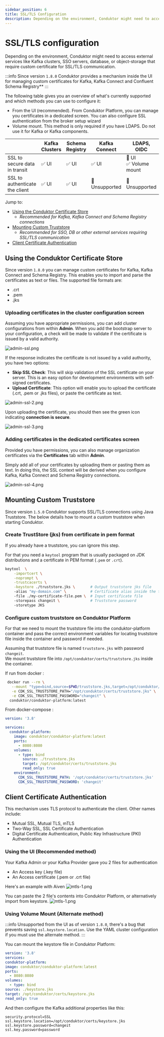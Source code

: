 ```yaml
---
sidebar_position: 6
title: SSL/TLS Configuration
description: Depending on the environment, Conduktor might need to access external services like Kafka clusters, SSO servers, database, or object-storage that require custom certificate for SSL/TLS communication.
---
```


# SSL/TLS configuration

Depending on the environment, Conduktor might need to access external services like Kafka clusters, SSO servers, database, or object-storage that require custom certificate for SSL/TLS communication.

:::info
Since version `1.8.0` Conduktor provides a mechanism inside the UI for managing custom certificates for Kafka, Kafka Connect and Confluent Schema Registry\*\*
:::

The following table gives you an overview of what's currently supported and which methods you can use to configure it:

- From the UI (recommended). From Conduktor Platform, you can manage you certificates in a dedicated screen. You can also configure SSL authentication from the broker setup wizard
- Volume mount. This method is only required if you have LDAPS. Do not use it for Kafka or Kafka components.

|                                | Kafka Clusters | Schema Registry | Kafka Connect |  LDAPS, OIDC               |
| ---------------- |----------------|----------------| ---------------- | ---------------- |
| SSL to secure data in transit  | ✅ UI           | ✅ UI            | ✅ UI                       | 🚫 UI<br/>✅ Volume mount |
| SSL to authenticate the client | ✅ UI           | ✅ UI            | 🚫 Unsupported              | 🚫 Unsupported            |

Jump to:

- [Using the Conduktor Certificate Store](#using-the-conduktor-certificate-store)
  - _Recommended for Kafka, Kafka Connect and Schema Registry connections_
- [Mounting Custom Truststore](#mounting-custom-truststore)
  - _Recommended for SSO, DB or other external services requiring SSL/TLS communication_
- [Client Certificate Authentication](#client-certificate-authentication)

## Using the Conduktor Certificate Store

Since version `1.8.0` you can manage custom certificates for Kafka, Kafka Connect and Schema Registry. This enables you to import and parse the certificates as text or files. The supported file formats are:

- .crt
- .pem
- .jks

### Uploading certificates in the cluster configuration screen

Assuming you have appropriate permissions, you can add cluster configurations from within **Admin**. When you add the bootstrap server to your configuration, a check will be made to validate if the certificate is issued by a valid authority.

![admin-ssl.png](/img/admin/admin-ssl.png)

If the response indicates the certificate is not issued by a valid authority, you have two options:

- **Skip SSL Check**: This will skip validation of the SSL certificate on your server. This is an easy option for development environments with self-signed certificates.
- **Upload Certificate**: This option will enable you to upload the certificate (.crt, .pem or .jks files), or paste the certificate as text.

![admin-ssl-2.png](/img/admin/admin-ssl-2.png)

Upon uploading the certificate, you should then see the green icon indicating **connection is secure**.

![admin-ssl-3.png](/img/admin/admin-ssl-3.png)

### Adding certificates in the dedicated certificates screen

Provided you have permissions, you can also manage organization certificates via the **Certificates** tab within **Admin**.

Simply add all of your certificates by uploading them or pasting them as text. In doing this, the SSL context will be derived when you configure Kafka, Kafka Connect and Schema Registry connections.

![admin-ssl-4.png](/img/admin/admin-ssl-4.png)

## Mounting Custom Truststore

Since version `1.5.0` Conduktor supports SSL/TLS connections using Java Truststore. The below details how to mount a custom truststore when starting Conduktor.

### Create TrustStore (jks) from certificate in pem format

If you already have a truststore, you can ignore this step.

For that you need a `keytool` program that is usually packaged on JDK distributions and a certificate in PEM format (`.pem` or `.crt`).

```bash
keytool  \
    -importcert \
    -noprompt \
    -trustcacerts \
    -keystore ./truststore.jks \       # Output truststore jks file
    -alias "my-domain.com" \           # Certificate alias inside the truststore (usually the certificate subject)
    -file ./my-certificate-file.pem \  # Input certificate file
    -storepass changeit \              # Truststore password
    -storetype JKS
```

### Configure custom truststore on Conduktor Platform

For that we need to mount the truststore file into the conduktor-platform container and pass the correct environment variables
for locating truststore file inside the container and password if needed.

Assuming that truststore file is named `truststore.jks` with password `changeit`.  
We mount truststore file into `/opt/conduktor/certs/truststore.jks` inside the container.

If run from docker :

```bash
 docker run --rm \
   --mount "type=bind,source=$PWD/truststore.jks,target=/opt/conduktor/certs/truststore.jks" \
   -e CDK_SSL_TRUSTSTORE_PATH="/opt/conduktor/certs/truststore.jks" \
   -e CDK_SSL_TRUSTSTORE_PASSWORD="changeit" \
  conduktor/conduktor-platform:latest
```

From docker-compose :

```yaml
version: '3.8'

services:
  conduktor-platform:
    image: conduktor/conduktor-platform:latest
    ports:
      - 8080:8080
    volumes:
      - type: bind
        source: ./truststore.jks
        target: /opt/conduktor/certs/truststore.jks
        read_only: true
    environment:
      CDK_SSL_TRUSTSTORE_PATH: '/opt/conduktor/certs/truststore.jks'
      CDK_SSL_TRUSTSTORE_PASSWORD: 'changeit'
```

## Client Certificate Authentication

This mechanism uses TLS protocol to authenticate the client.
Other names include:

- Mutual SSL, Mutual TLS, mTLS
- Two-Way SSL, SSL Certificate Authentication
- Digital Certificate Authentication, Public Key Infrastructure (PKI) Authentication

### Using the UI (Recommended method)

Your Kafka Admin or your Kafka Provider gave you 2 files for authentication

- An Access key (.key file)
- An Access certificate (.pem or .crt file)

Here's an example with Aiven
![mtls-1.png](assets/mtls-1.png)

You can paste the 2 file's contents into Conduktor Platform, or alternatively import from keystore.
![mtls-1.png](assets/mtls-2.png)

### Using Volume Mount (Alternate method)

:::info
Unsupported from the UI as of version `1.8.0`, there's a bug that prevents saving `ssl.keystore.location`. Use the YAML cluster configuration if you must use the alternate method.
:::

You can mount the keystore file in Conduktor Platform:

```yaml
version: '3.8'
services:
conduktor-platform:
image: conduktor/conduktor-platform:latest
ports:
  - 8080:8080
volumes:
  - type: bind
source: ./keystore.jks
target: /opt/conduktor/certs/keystore.jks
read_only: true
```

And then configure the Kafka additional properties like this:

```properties
security.protocol=SSL
ssl.keystore.location=/opt/conduktor/certs/keystore.jks
ssl.keystore.password=changeit
ssl.key.password=password
```

